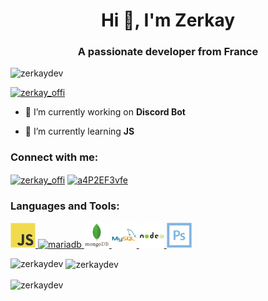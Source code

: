 <h1 align="center">Hi 👋, I'm Zerkay</h1>
<h3 align="center">A passionate developer from France</h3>

<p align="left"> <img src="https://komarev.com/ghpvc/?username=zerkaydev&label=Profile%20views&color=0e75b6&style=flat" alt="zerkaydev" /> </p>

<p align="left"> <a href="https://twitter.com/zerkay_offi" target="blank"><img src="https://img.shields.io/twitter/follow/zerkay_offi?logo=twitter&style=for-the-badge" alt="zerkay_offi" /></a> </p>

- 🔭 I’m currently working on **Discord Bot**

- 🌱 I’m currently learning **JS**

<h3 align="left">Connect with me:</h3>
<p align="left">
<a href="https://twitter.com/zerkay_offi" target="blank"><img align="center" src="https://raw.githubusercontent.com/rahuldkjain/github-profile-readme-generator/master/src/images/icons/Social/twitter.svg" alt="zerkay_offi" height="30" width="40" /></a>
<a href="https://discord.gg/a4P2EF3vfe" target="blank"><img align="center" src="https://raw.githubusercontent.com/rahuldkjain/github-profile-readme-generator/master/src/images/icons/Social/discord.svg" alt="a4P2EF3vfe" height="30" width="40" /></a>
</p>

<h3 align="left">Languages and Tools:</h3>
<p align="left"> <a href="https://developer.mozilla.org/en-US/docs/Web/JavaScript" target="_blank" rel="noreferrer"> <img src="https://raw.githubusercontent.com/devicons/devicon/master/icons/javascript/javascript-original.svg" alt="javascript" width="40" height="40"/> </a> <a href="https://mariadb.org/" target="_blank" rel="noreferrer"> <img src="https://www.vectorlogo.zone/logos/mariadb/mariadb-icon.svg" alt="mariadb" width="40" height="40"/> </a> <a href="https://www.mongodb.com/" target="_blank" rel="noreferrer"> <img src="https://raw.githubusercontent.com/devicons/devicon/master/icons/mongodb/mongodb-original-wordmark.svg" alt="mongodb" width="40" height="40"/> </a> <a href="https://www.mysql.com/" target="_blank" rel="noreferrer"> <img src="https://raw.githubusercontent.com/devicons/devicon/master/icons/mysql/mysql-original-wordmark.svg" alt="mysql" width="40" height="40"/> </a> <a href="https://nodejs.org" target="_blank" rel="noreferrer"> <img src="https://raw.githubusercontent.com/devicons/devicon/master/icons/nodejs/nodejs-original-wordmark.svg" alt="nodejs" width="40" height="40"/> </a> <a href="https://www.photoshop.com/en" target="_blank" rel="noreferrer"> <img src="https://raw.githubusercontent.com/devicons/devicon/master/icons/photoshop/photoshop-line.svg" alt="photoshop" width="40" height="40"/> </a> </p>

<p><img align="left" src="https://github-readme-stats.vercel.app/api/top-langs?username=zerkaydev&show_icons=true&theme=dark&locale=en&layout=compact" alt="zerkaydev" /></p>

<p>&nbsp;<img align="center" src="https://github-readme-stats.vercel.app/api?username=zerkaydev&show_icons=true&theme=dark&locale=en" alt="zerkaydev" /></p>

<p><img align="center" src="https://github-readme-streak-stats.herokuapp.com/?user=zerkaydev&theme=dark" alt="zerkaydev" /></p>
